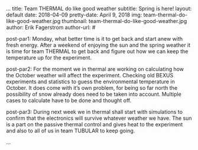 ...
title: Team THERMAL do like good weather
subtitle: Spring is here!
layout: default
date: 2018-04-09
pretty-date: April 9, 2018
img: team-thermal-do-like-good-weather.jpg
thumbnail: team-thermal-do-like-good-weather.jpg
author: Erik Fagerstrom
author-url: #

post-par1: Monday, what better time is it to get back and start anew with fresh energy. After a weekend of enjoying the sun and the spring weather it is time for team THERMAL to get back and figure out how we can keep the temperature up for the experiment.

post-par2: For the moment we in thermal are working on calculating how the October weather will affect the experiment. Checking old BEXUS experiments and statistics to guess the environmental temperature in October. It does come with it’s own problem, for being so far north the possibility of snow already does need to be taken into account. Multiple cases to calculate have to be done and thought off.

post-par3: During next week we in thermal shall start with simulations to confirm that the electronics will survive whatever weather we have. The sun is a part on the passive thermal control and gives heat to the experiment and also to all of us in team TUBULAR to keep going.

...
